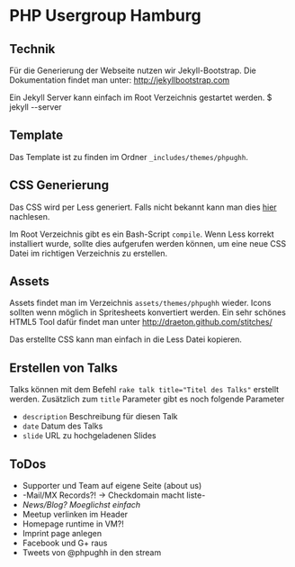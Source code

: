 # PHP Usergroup Hamburg

## Technik

Für die Generierung der Webseite nutzen wir Jekyll-Bootstrap. 
Die Dokumentation findet man unter: <http://jekyllbootstrap.com>

Ein Jekyll Server kann einfach im Root Verzeichnis gestartet werden.
    $ jekyll --server

## Template

Das Template ist zu finden im Ordner `_includes/themes/phpughh`.

## CSS Generierung

Das CSS wird per Less generiert. Falls nicht bekannt kann man dies [hier](http://lesscss.org/) nachlesen. 

Im Root Verzeichnis gibt es ein Bash-Script `compile`. Wenn Less korrekt installiert wurde, sollte dies
aufgerufen werden können, um eine neue CSS Datei im richtigen Verzeichnis zu erstellen.

## Assets

Assets findet man im Verzeichnis `assets/themes/phpughh` wieder. Icons sollten wenn möglich
in Spritesheets konvertiert werden. Ein sehr schönes HTML5 Tool dafür findet man unter <http://draeton.github.com/stitches/>

Das erstellte CSS kann man einfach in die Less Datei kopieren.

## Erstellen von Talks

Talks können mit dem Befehl `rake talk title="Titel des Talks"` erstellt werden. Zusätzlich zum 
`title` Parameter gibt es noch folgende Parameter

 - `description` Beschreibung für diesen Talk
 - `date` Datum des Talks
 - `slide` URL zu hochgeladenen Slides

## ToDos
- Supporter und Team auf eigene Seite (about us)
- -Mail/MX Records?! -> Checkdomain macht liste-
- *News/Blog? Moeglichst einfach*
- Meetup verlinken im Header
- Homepage runtime in VM?!
- Imprint page anlegen
- Facebook und G+ raus
- Tweets von @phpughh in den stream
